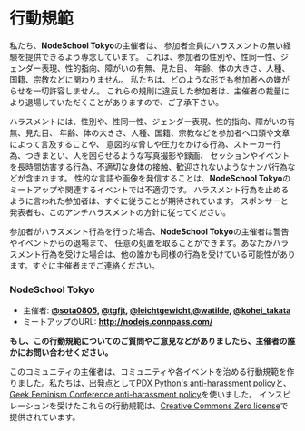 # 行動規範

私たち、**NodeSchool Tokyo**の主催者は、
参加者全員にハラスメントの無い経験を提供できるよう専念しています。
これは、参加者の性別や、性同一性、ジェンダー表現、性的指向、障がいの有無、見た目、
年齢、体の大きさ、人種、国籍、宗教などに関わりません。
私たちは、どのような形でも参加者への嫌がらせを一切許容しません。
これらの規則に違反した参加者は、主催者の裁量により退場していただくことがありますので、ご了承下さい。


ハラスメントには、性別や、性同一性、ジェンダー表現、性的指向、障がいの有無、見た目、
年齢、体の大きさ、人種、国籍、宗教などを参加者へ口頭や文章によって言及することや、
意図的な脅しや圧力をかける行為、ストーカー行為、つきまとい、人を困らせるような写真撮影や録画、
セッションやイベントを長時間妨害する行為、不適切な身体の接触、歓迎されないようなナンパ行為などが含まれます。
性的な言語や画像を発信することは、**NodeSchool Tokyo**のミートアップや関連するイベントでは不適切です。
ハラスメント行為を止めるように言われた参加者は、すぐに従うことが期待されています。
スポンサーと発表者も、このアンチハラスメントの方針に従ってください。


参加者がハラスメント行為を行った場合、**NodeSchool Tokyo**の主催者は警告やイベントからの退場まで、
任意の処置を取ることができます。あなたがハラスメント行為を受けた場合は、他の誰かも同様の行為を受けている可能性があります。すぐに主催者までご連絡ください。

### **NodeSchool Tokyo**

* 主催者: **[@sota0805](https://twitter.com/sota0805), [@tgfjt](https://twitter.com/tgfjt), [@leichtgewicht](https://twitter.com/leichtgewicht),[@watilde](https://twitter.com/watilde), [@kohei_takata](https://twitter.com/kohei_takata)**
* ミートアップのURL: **http://nodejs.connpass.com/**

**もし、この行動規範についてのご質問やご意見などがありましたら、主催者の誰かにお問い合わせください。**


このコミュニティの主催者は、コミュニティや各イベントを治める行動規範を作りました。私たちは、出発点として[PDX
Python's anti-harassment policy](http://www.meetup.com/pdxpython/pages/Code_of_Conduct/)と、[Geek Feminism Conference anti-harassment policy](http://geekfeminism.wikia.com/wiki/Conference_anti-harassment/Policy)を使いました。
インスピレーションを受けたこれらの行動規範は、[Creative Commons Zero license](http://creativecommons.org/publicdomain/zero/1.0/)で提供されています。
